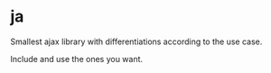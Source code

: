 # ja
Smallest ajax library with differentiations according to the use case.

Include and use the ones you want.
